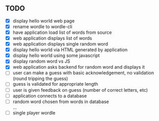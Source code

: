 ## TODO
- [x] display hello world web page  
- [x] rename wordle to wordle-cli  
- [x] have application load list of words from source  
- [x] web application displays list of words
- [x] web application displays single random word
- [x] display hello world via HTML generated by application
- [x] display hello world using some javascript
- [x] display random word vs JS
- [x] web application asks backend for random word and displays it
- [ ] user can make a guess with basic acknowledgement, no validation (round tripping the guess)
- [ ] guess is validated for appropriate length
- [ ] user is given feedback on guess (number of correct letters, etc)
- [ ] application connects to a database  
- [ ] random word chosen from words in database  
...  
- [ ] single player wordle  
